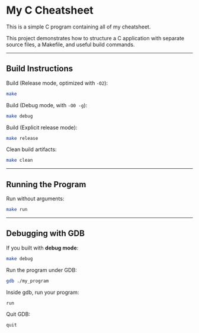 # My C Cheatsheet

This is a simple C program containing all of my cheatsheet.

This project demonstrates how to structure a C application with separate source files, a Makefile, and useful build commands.

---

## Build Instructions

Build (Release mode, optimized with `-O2`):
```zsh
make
```

Build (Debug mode, with `-O0 -g`):
```zsh
make debug
```

Build (Explicit release mode):
```zsh
make release
```

Clean build artifacts:
```zsh
make clean
```

---

## Running the Program

Run without arguments:
```zsh
make run
```

---

## Debugging with GDB

If you built with **debug mode**:
```zsh
make debug
```

Run the program under GDB:
```zsh
gdb ./my_program
```

Inside gdb, run your program:
```zsh
run
```

Quit GDB:
```zsh
quit
```
